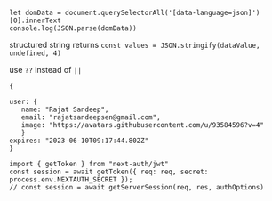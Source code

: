 ```
let domData = document.querySelectorAll('[data-language=json]')[0].innerText
console.log(JSON.parse(domData))
 ```

structured string returns
 `const values = JSON.stringify(dataValue, undefined, 4)`


 use `??` instead of `||`


 ```
{

user: { 
    name: "Rajat Sandeep",
    email: "rajatsandeepsen@gmail.com",
    image: "https://avatars.githubusercontent.com/u/93584596?v=4"
    }
expires: "2023-06-10T09:17:44.802Z"
}
```


```
import { getToken } from "next-auth/jwt"
const session = await getToken({ req: req, secret: process.env.NEXTAUTH_SECRET });
// const session = await getServerSession(req, res, authOptions)
```
